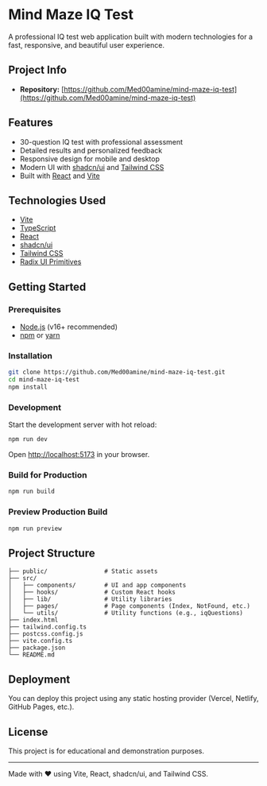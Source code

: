 # Mind Maze IQ Test

A professional IQ test web application built with modern technologies for a fast, responsive, and beautiful user experience.

## Project Info

- **Repository:** [https://github.com/Med00amine/mind-maze-iq-test](https://github.com/Med00amine/mind-maze-iq-test)

## Features

- 30-question IQ test with professional assessment
- Detailed results and personalized feedback
- Responsive design for mobile and desktop
- Modern UI with [shadcn/ui](https://ui.shadcn.com/) and [Tailwind CSS](https://tailwindcss.com/)
- Built with [React](https://react.dev/) and [Vite](https://vitejs.dev/)

## Technologies Used

- [Vite](https://vitejs.dev/)
- [TypeScript](https://www.typescriptlang.org/)
- [React](https://react.dev/)
- [shadcn/ui](https://ui.shadcn.com/)
- [Tailwind CSS](https://tailwindcss.com/)
- [Radix UI Primitives](https://www.radix-ui.com/)

## Getting Started

### Prerequisites

- [Node.js](https://nodejs.org/) (v16+ recommended)
- [npm](https://www.npmjs.com/) or [yarn](https://yarnpkg.com/)

### Installation

```sh
git clone https://github.com/Med00amine/mind-maze-iq-test.git
cd mind-maze-iq-test
npm install
```

### Development

Start the development server with hot reload:

```sh
npm run dev
```

Open [http://localhost:5173](http://localhost:5173) in your browser.

### Build for Production

```sh
npm run build
```

### Preview Production Build

```sh
npm run preview
```

## Project Structure

```
├── public/                # Static assets
├── src/
│   ├── components/        # UI and app components
│   ├── hooks/             # Custom React hooks
│   ├── lib/               # Utility libraries
│   ├── pages/             # Page components (Index, NotFound, etc.)
│   └── utils/             # Utility functions (e.g., iqQuestions)
├── index.html
├── tailwind.config.ts
├── postcss.config.js
├── vite.config.ts
├── package.json
└── README.md
```

## Deployment

You can deploy this project using any static hosting provider (Vercel, Netlify, GitHub Pages, etc.).

## License

This project is for educational and demonstration purposes.

---

Made with ❤️ using Vite, React, shadcn/ui, and Tailwind CSS.
